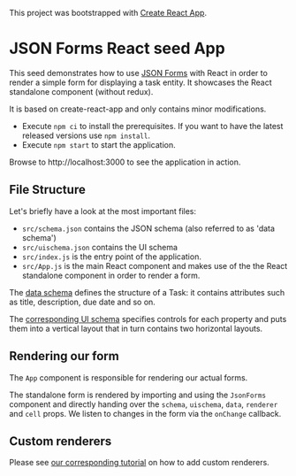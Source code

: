This project was bootstrapped with [Create React App](https://github.com/facebookincubator/create-react-app).
# JSON Forms React seed App
This seed demonstrates how to use [JSON Forms](https://jsonforms.io) with React in order to render a simple form for displaying a task entity. It showcases the React standalone component (without redux).
 
It is based on create-react-app and only contains minor modifications.

 * Execute `npm ci` to install the prerequisites. If you want to have the latest released versions use `npm install`.
 * Execute `npm start` to start the application.
 
 Browse to http://localhost:3000 to see the application in action.

## File Structure
Let's briefly have a look at the most important files:
* `src/schema.json` contains the JSON schema (also referred to as 'data schema')
* `src/uischema.json` contains the UI schema
* `src/index.js` is the entry point of the application.
* `src/App.js` is the main React component and makes use of the the React standalone component in order to render a form.
  
The [data schema](https://github.com/eclipsesource/jsonforms-react-seed/blob/master/src/schema.json) defines the structure of a Task: it contains attributes such as title, description, due date and so on.

The [corresponding UI schema](https://github.com/eclipsesource/jsonforms-react-seed/blob/master/src/uischema.json) specifies controls for each property and puts them into a vertical layout that in turn contains two horizontal layouts.

## Rendering our form
The `App` component is responsible for rendering our actual forms.

The standalone form is rendered by importing and using the `JsonForms` component and directly handing over the `schema`, `uischema`, `data`, `renderer` and `cell` props. We listen to changes in the form via the `onChange` callback.

## Custom renderers
Please see [our corresponding tutorial](https://jsonforms.io/docs/tutorial) on how to add custom renderers.
